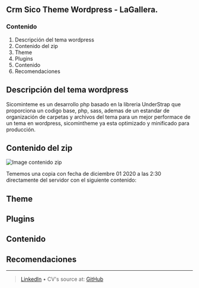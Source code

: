 ## Crm Sico Theme Wordpress - LaGallera.

### Contenido
1. Descripción del tema wordpress
1. Contenido del zip
1. Theme
1. Plugins
1. Contenido
1. Recomendaciones

Descripción del tema wordpress
----------------
Sicominteme es un desarrollo php basado en la libreria UnderStrap que proporciona un codigo base, php, sass, ademas de un estandar de organización de carpetas y archivos del tema para un mejor performace de un tema en wordpress, sicomintheme ya esta optimizado y minificado para producción.

Contenido del zip
---------
![Image contenido zip](https://samsdial.github.io/docTheme/zip-crm-sico.png)


Tememos una copia con fecha de diciembre 01 2020 a las 2:30 directamente del servidor con el siguiente contenido:

Theme
---------
Plugins
---------

Contenido 
--------------

Recomendaciones
----------



------
> [LinkedIn](https://www.linkedin.com/in/samsdg/) • CV's source at: [GitHub](https://github.com/samsdial)<br />
